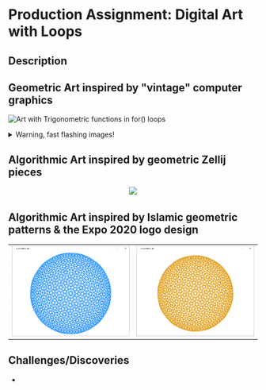 # Production Assignment: Digital Art with Loops

## Description


## Geometric Art inspired by "vintage" computer graphics
![Art with Trigonometric functions in for() loops](https://github.com/mike-leo-k/intro-to-im/blob/master/june%202/digital_art_1.png)

<details>
  <summary>Warning, fast flashing images!</summary>
  
![Art with random() functions in for() loops](https://github.com/mlk525/intro-to-im/blob/master/june%202/digital_art_2.gif)
</details>

## Algorithmic Art inspired by geometric Zellij pieces
<p align="center">
  <a href="https://youtu.be/Li-B1tOE9Wk">
  <img width="500" src="images/zellij pattern.png)">
  </a>
</p>

## Algorithmic Art inspired by Islamic geometric patterns & the Expo 2020 logo design
<table border="0" width="100%"><tr>
  <td> <a href="https://youtu.be/SrVwAy6U0YM"><img src="images/blue pattern.png" alt="Expo 2020 Blue Logo style" style="width: 100%;"/></a></td>
  <td> <a href="https://youtu.be/SrVwAy6U0YM"><img src="images/gold pattern.png" alt="Expo 2020 GOld Logo style" style="width: 100%;"/></a></td>
</tr></table>

## Challenges/Discoveries
* 
